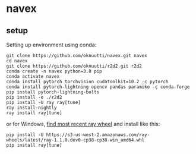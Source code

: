 # navex

## setup
Setting up environment using conda:
```
git clone https://github.com/oknuutti/navex.git navex
cd navex
git clone https://github.com/oknuutti/r2d2.git r2d2
conda create -n navex python=3.8 pip
conda activate navex
conda install pytorch torchvision cudatoolkit=10.2 -c pytorch
conda install pytorch-lightning opencv pandas paramiko -c conda-forge
pip install pytorch-lightning-bolts
pip install -e ./r2d2
pip install -U ray ray[tune]
ray install-nightly
ray install ray[tune]
```

or for Windows, [find most recent ray wheel](https://s3-us-west-2.amazonaws.com/ray-wheels/?prefix=latest/) and install like this:

```
pip install -U https://s3-us-west-2.amazonaws.com/ray-wheels/latest/ray-1.1.0.dev0-cp38-cp38-win_amd64.whl
pip install ray[tune]
```
